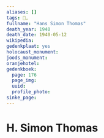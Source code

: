 ```yaml
---
aliases: []
tags: 👤, 
fullname: "Hans Simon Thomas"
death_year: 1940
death_date: 1940-05-12
wikipedia:
gedenkplaat: yes
holocaust_monument:
joods_monument:
oranjehotel:
gedenkboek:
  page: 176
  page_img: 
  uuid: 
  profile_photo: 
sinke_page:
---
```


# H. Simon Thomas